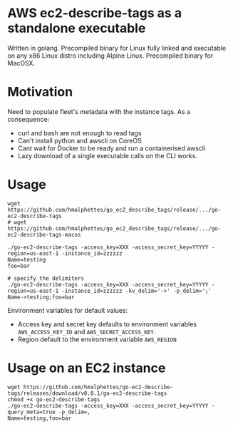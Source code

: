 AWS ec2-describe-tags as a standalone executable
================================================
Written in golang.
Precompiled binary for Linux fully linked and executable on any x86 Linux distro including Alpine Linux.
Precompiled binary for MacOSX.

Motivation
==========
Need to populate fleet's metadata with the instance tags.
As a consequence:
- curl and bash are not enough to read tags
- Can't install python and awscli on CoreOS
- Cant wait for Docker to be ready and run a containerised awscli
- Lazy download of a single executable calls on the CLI works.

Usage
=====
```
wget https://github.com/hmalphettes/go_ec2_describe_tags/release/.../go-ec2-describe-tags
# wget https://github.com/hmalphettes/go_ec2_describe_tags/release/.../go-ec2-describe-tags-macos

./go-ec2-describe-tags -access_key=XXX -access_secret_key=YYYYY -region=us-east-1 -instance_id=zzzzzz
Name=testing
foo=bar

# specify the delimiters
./go-ec2-describe-tags -access_key=XXX -access_secret_key=YYYYY -region=us-east-1 -instance_id=zzzzzz -kv_delim='->' -p_delim=';'
Name->testing;foo=bar
```


Environment variables for default values:
- Access key and secret key defaults to environment variables `AWS_ACCESS_KEY_ID` and `AWS_SECRET_ACCESS_KEY`.
- Region default to the environment variable `AWS_REGION`

Usage on an EC2 instance
========================
```
wget https://github.com/hmalphettes/go-ec2-describe-tags/releases/download/v0.0.1/go-ec2-describe-tags
chmod +x go-ec2-describe-tags
./go-ec2-describe-tags -access_key=XXX -access_secret_key=YYYYY -query_meta=true -p_delim=,
Name=testing,foo=bar
```
